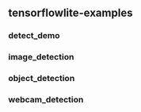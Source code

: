 ## tensorflowlite-examples

### detect_demo

### image_detection

### object_detection

### webcam_detection